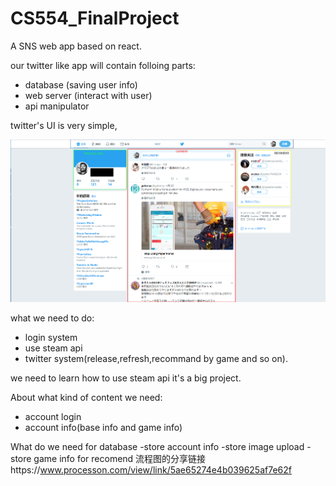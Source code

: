 # CS554_FinalProject
A SNS web app based on react.

our twitter like app will contain folloing parts:
 - database  (saving user info)
 - web server (interact with user)
 - api manipulator

twitter's UI is very simple,

![UI-sample](UI-sample1.png)

what we need to do:
 - login system
 - use steam api
 - twitter system(release,refresh,recommand by game and so on).

we need to learn how to use steam api it's a big project.

About what kind of content we need: 
 - account login
 - account info(base info and game info)

What do we need for database
 -store account info
 -store image upload
 -store game info for recomend
 流程图的分享链接https://www.processon.com/view/link/5ae65274e4b039625af7e62f
